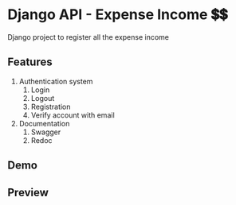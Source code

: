 # Django API - Expense Income 💲💲

Django project to register all the expense income

## Features
1. Authentication system
   1. Login
   2. Logout
   3. Registration
   4. Verify account with email
2. Documentation
   1. Swagger
   2. Redoc

## Demo

## Preview

